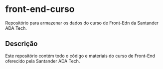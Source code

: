 # front-end-curso
Repositório para armazenar os dados do curso de Front-Edn da Santander ADA Tech.

## Descrição
Este repositório contém todo o código e materiais do curso de Front-End oferecido pela Santander ADA Tech.

